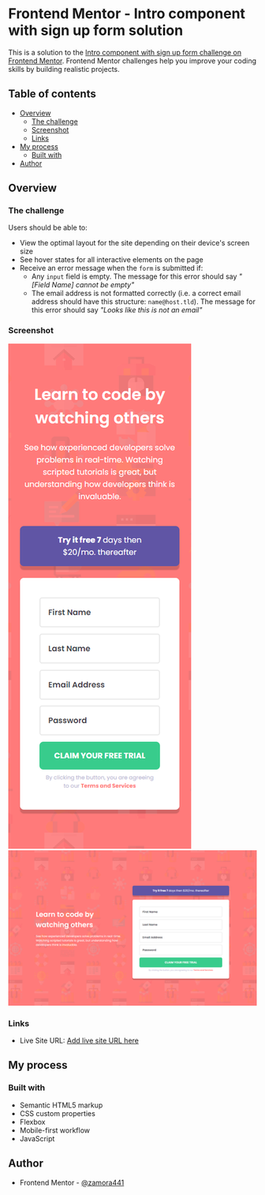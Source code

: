 # Frontend Mentor - Intro component with sign up form solution

This is a solution to the
[Intro component with sign up form challenge on Frontend Mentor](https://www.frontendmentor.io/challenges/intro-component-with-signup-form-5cf91bd49edda32581d28fd1).
Frontend Mentor challenges help you improve your coding skills by building
realistic projects.

## Table of contents

-   [Overview](#overview)
    -   [The challenge](#the-challenge)
    -   [Screenshot](#screenshot)
    -   [Links](#links)
-   [My process](#my-process)
    -   [Built with](#built-with)
-   [Author](#author)

## Overview

### The challenge

Users should be able to:

-   View the optimal layout for the site depending on their device's screen size
-   See hover states for all interactive elements on the page
-   Receive an error message when the `form` is submitted if:
    -   Any `input` field is empty. The message for this error should say
        _"[Field Name] cannot be empty"_
    -   The email address is not formatted correctly (i.e. a correct email
        address should have this structure: `name@host.tld`). The message for
        this error should say _"Looks like this is not an email"_

### Screenshot

![](./screenshots/Intro-component-with-sign-up-form-mobile.png)
![](./screenshots/Intro-component-with-sign-up-form-desktop.png)

### Links

-   Live Site URL: [Add live site URL here](https://your-live-site-url.com)

## My process

### Built with

-   Semantic HTML5 markup
-   CSS custom properties
-   Flexbox
-   Mobile-first workflow
-   JavaScript

## Author

-   Frontend Mentor -
    [@zamora441](https://www.frontendmentor.io/profile/zamora441)

